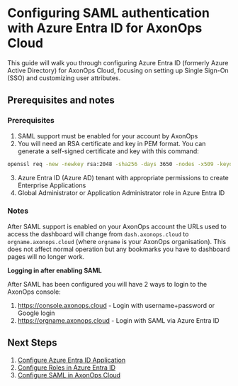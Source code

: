 # Configuring SAML authentication with Azure Entra ID for AxonOps Cloud

This guide will walk you through configuring Azure Entra ID (formerly Azure Active Directory) for AxonOps Cloud, focusing on setting up Single Sign-On (SSO) and customizing user attributes.

## Prerequisites and notes

### Prerequisites

1. SAML support must be enabled for your account by AxonOps
2. You will need an RSA certificate and key in PEM format. You can generate a self-signed certificate and key with this command:
```bash
openssl req -new -newkey rsa:2048 -sha256 -days 3650 -nodes -x509 -keyout saml.key -out saml.crt
```
3. Azure Entra ID (Azure AD) tenant with appropriate permissions to create Enterprise Applications
4. Global Administrator or Application Administrator role in Azure Entra ID

### Notes

After SAML support is enabled on your AxonOps account the URLs used to access the dashboard will change from `dash.axonops.cloud` to `orgname.axonops.cloud` (where `orgname` is your AxonOps organisation). This does not affect normal operation but any bookmarks you have to dashboard pages will no longer work.

**Logging in after enabling SAML**

After SAML has been configured you will have 2 ways to login to the AxonOps console:

1. https://console.axonops.cloud - Login with username+password or Google login
2. https://orgname.axonops.cloud - Login with SAML via Azure Entra ID

## Next Steps

1. [Configure Azure Entra ID Application](01-azure-app.md)
2. [Configure Roles in Azure Entra ID](02-azure-roles.md)
3. [Configure SAML in AxonOps Cloud](03-axonops-saml-azure.md)